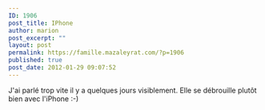 ```yaml
---
ID: 1906
post_title: IPhone
author: marion
post_excerpt: ""
layout: post
permalink: https://famille.mazaleyrat.com/?p=1906
published: true
post_date: 2012-01-29 09:07:52
---
```

<p>J'ai parlé trop vite il y a quelques jours visiblement. Elle se débrouille plutôt bien avec l'iPhone :-)<br>
<object width="480" height="385"><param name="movie" value="https://www.youtube.com/v/iM3DeHJSfOk"></param><param name="allowFullScreen" value="true"></param><param name="allowscriptaccess" value="always"></param><embed src="https://www.youtube.com/v/iM3DeHJSfOk" type="application/x-shockwave-flash" allowscriptaccess="always" allowfullscreen="true" width="480" height="385"></embed></object></p>